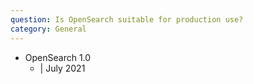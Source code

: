 ```yaml
---
question: Is OpenSearch suitable for production use?
category: General
---
```


* OpenSearch 1.0
  * | July 2021 